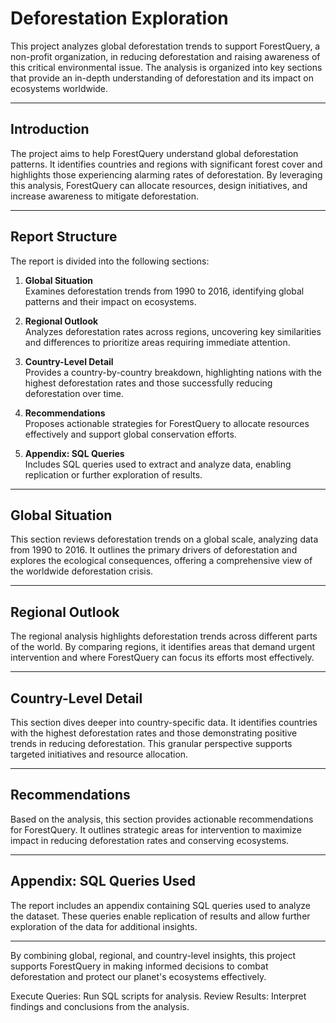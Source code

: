 # Deforestation Exploration

This project analyzes global deforestation trends to support ForestQuery, a non-profit organization, in reducing deforestation and raising awareness of this critical environmental issue. The analysis is organized into key sections that provide an in-depth understanding of deforestation and its impact on ecosystems worldwide.

---

## Introduction

The project aims to help ForestQuery understand global deforestation patterns. It identifies countries and regions with significant forest cover and highlights those experiencing alarming rates of deforestation. By leveraging this analysis, ForestQuery can allocate resources, design initiatives, and increase awareness to mitigate deforestation.

---

## Report Structure

The report is divided into the following sections:

1. **Global Situation**  
   Examines deforestation trends from 1990 to 2016, identifying global patterns and their impact on ecosystems.

2. **Regional Outlook**  
   Analyzes deforestation rates across regions, uncovering key similarities and differences to prioritize areas requiring immediate attention.

3. **Country-Level Detail**  
   Provides a country-by-country breakdown, highlighting nations with the highest deforestation rates and those successfully reducing deforestation over time.

4. **Recommendations**  
   Proposes actionable strategies for ForestQuery to allocate resources effectively and support global conservation efforts.

5. **Appendix: SQL Queries**  
   Includes SQL queries used to extract and analyze data, enabling replication or further exploration of results.

---

## Global Situation

This section reviews deforestation trends on a global scale, analyzing data from 1990 to 2016. It outlines the primary drivers of deforestation and explores the ecological consequences, offering a comprehensive view of the worldwide deforestation crisis.

---

## Regional Outlook

The regional analysis highlights deforestation trends across different parts of the world. By comparing regions, it identifies areas that demand urgent intervention and where ForestQuery can focus its efforts most effectively.

---

## Country-Level Detail

This section dives deeper into country-specific data. It identifies countries with the highest deforestation rates and those demonstrating positive trends in reducing deforestation. This granular perspective supports targeted initiatives and resource allocation.

---

## Recommendations

Based on the analysis, this section provides actionable recommendations for ForestQuery. It outlines strategic areas for intervention to maximize impact in reducing deforestation rates and conserving ecosystems.

---

## Appendix: SQL Queries Used

The report includes an appendix containing SQL queries used to analyze the dataset. These queries enable replication of results and allow further exploration of the data for additional insights.

---

By combining global, regional, and country-level insights, this project supports ForestQuery in making informed decisions to combat deforestation and protect our planet's ecosystems effectively.



Execute Queries: Run SQL scripts for analysis.
Review Results: Interpret findings and conclusions from the analysis.
